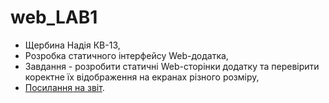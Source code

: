 # web_LAB1

- Щербина Надія КВ-13,
- Розробка статичного інтерфейсу Web-додатка,
- Завдання - розробити статичні Web-сторінки додатку та перевірити коректне їх відображення на екранах різного розміру,
- [Посилання на звіт](https://drive.google.com/file/d/1_TGsUzQl_ZfVIVK9saR1cGhQz2hs9DJc/view?usp=sharing).


